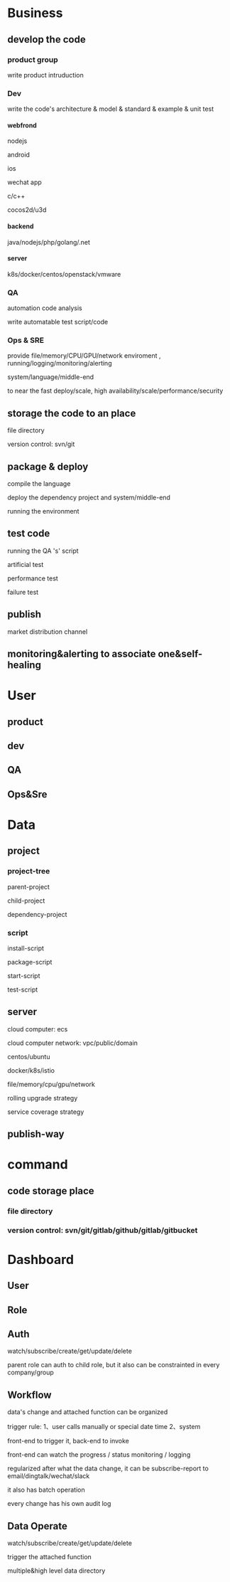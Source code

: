 # Business

## develop the code

### product group

write product intruduction

### Dev

write the code's architecture & model & standard & example & unit test

#### webfrond

nodejs

android

ios

wechat app

c/c++

cocos2d/u3d

#### backend

java/nodejs/php/golang/.net

#### server

k8s/docker/centos/openstack/vmware

### QA

automation code analysis

write automatable test script/code

### Ops & SRE

provide file/memory/CPU/GPU/network enviroment , running/logging/monitoring/alerting

system/language/middle-end



to near the fast deploy/scale, high availability/scale/performance/security

## storage the code  to an place

file directory

version control: svn/git

## package & deploy

compile the language

deploy the dependency project and system/middle-end

running the environment

## test code

running the QA 's' script 

artificial test

performance test

failure test

## publish

market distribution channel

## monitoring&alerting to associate one&self-healing

# User

## product

## dev

## QA

## Ops&Sre

# Data

## project

### project-tree

parent-project

child-project

dependency-project

### script

install-script

package-script

start-script

test-script

## server

cloud computer: ecs

cloud computer network: vpc/public/domain

centos/ubuntu

docker/k8s/istio

file/memory/cpu/gpu/network



rolling upgrade strategy

service coverage strategy

## publish-way



# command

## code storage place

### file directory

### version control: svn/git/gitlab/github/gitlab/gitbucket



# Dashboard

## User

## Role

## Auth

watch/subscribe/create/get/update/delete

parent role can auth to child role, but it also can be constrainted in every company/group

## Workflow

data's change and attached function can be organized

trigger rule: 1、user calls manually or special date time 2、system

front-end to trigger it, back-end to invoke

front-end can watch the progress / status monitoring / logging

regularized after what the data change, it  can be subscribe-report to email/dingtalk/wechat/slack

it also has batch operation

every change has his own audit log

## Data Operate

watch/subscribe/create/get/update/delete

trigger the attached function

multiple&high level data directory





